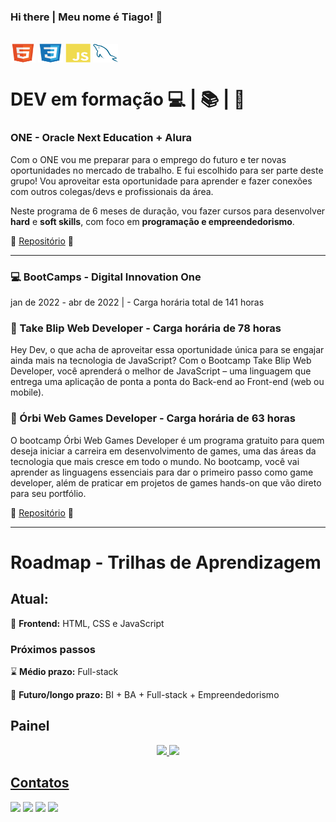 ### Hi there | Meu nome é Tiago! 👋 
<div style="display: inline_block"><br>
  
  <img align="center" alt="SAM-HTML" height="30" width="40" src="https://raw.githubusercontent.com/devicons/devicon/master/icons/html5/html5-original.svg">
  <img align="center" alt="SAM-CSS" height="30" width="40" src="https://raw.githubusercontent.com/devicons/devicon/master/icons/css3/css3-original.svg">
    <img align="center" alt="SAM-Js" height="30" width="40" src="https://raw.githubusercontent.com/devicons/devicon/master/icons/javascript/javascript-plain.svg">
  <img align="center" alt="SAM-SQL" height="30" width="40" src="https://raw.githubusercontent.com/devicons/devicon/master/icons/mysql/mysql-original.svg">
</div>

# DEV em formação :computer: | :books: | :rocket:

### ONE - Oracle Next Education + Alura

Com o ONE vou me preparar para o emprego do futuro e ter novas oportunidades no mercado de trabalho. E fui escolhido para ser parte deste grupo! Vou aproveitar esta oportunidade para aprender e fazer conexões com outros colegas/devs e profissionais da área.

Neste programa de 6 meses de duração, vou fazer cursos para desenvolver **hard** e **soft skills**, com foco em **programação e empreendedorismo**.

:open_file_folder:   [Repositório](https://github.com/stars/TiagoMerc/lists/oracle-alura-dev-em-forma%C3%A7%C3%A3o) :rocket:
______________

### :computer: BootCamps - Digital Innovation One
jan de 2022 - abr de 2022 |  - Carga horária total de 141 horas

### :rocket:  Take Blip Web Developer - Carga horária de 78 horas

Hey Dev, o que acha de aproveitar essa oportunidade única para se engajar ainda mais na tecnologia de JavaScript? Com o Bootcamp Take Blip Web Developer, você aprenderá o melhor de JavaScript – uma linguagem que entrega uma aplicação de ponta a ponta do Back-end ao Front-end (web ou mobile).

### :rocket: Órbi Web Games Developer - Carga horária de 63 horas

O bootcamp Órbi Web Games Developer é um programa gratuito para quem deseja iniciar a carreira em desenvolvimento de games, uma das áreas da tecnologia que mais cresce em todo o mundo. No bootcamp, você vai aprender as linguagens essenciais para dar o primeiro passo como game developer, além de praticar em projetos de games hands-on que vão direto para seu portfólio.

:open_file_folder:   [Repositório](https://github.com/stars/TiagoMerc/lists/digital-innovation-one) :rocket:

________________
#  Roadmap - Trilhas de Aprendizagem
## Atual: 
:round_pushpin:  **Frontend:** HTML, CSS e JavaScript
### Próximos passos 
  :hourglass: **Médio prazo:**
  Full-stack

   :checkered_flag: **Futuro/longo prazo:** 
  BI + BA + Full-stack + Empreendedorismo 

## Painel
  <div align="center">
  <a href="https://github.com/TiagoMerc">
  <img height="180em" src="https://github-readme-stats.vercel.app/api?username=TiagoMerc&show_icons=true&theme=dracula&include_all_commits=true&count_private=true"/>
  <img height="180em" src="https://github-readme-stats.vercel.app/api/top-langs/?username=TiagoMerc&layout=compact&langs_count=7&theme=dracula"/>
</div>
  
   
 ## 
 

## Contatos
  
  <div> 
  <a href="https://instagram.com/tiagomr.7" target="_blanck"><img src="https://img.shields.io/badge/-Instagram-%23E4405F?style=for-the-badge&logo=instagram&logoColor=white" target="_blanck"></a>
    <a href="https://twitter.com/TiagoTMR_7" target="_blanck"><img src="https://img.shields.io/badge/Twitter-1DA1F2?style=for-the-badge&logo=twitter&logoColor=white" target="_blanck"></a>
  <a href = "mailto:tmrrosario9@gmail.com"><img src="https://img.shields.io/badge/-Gmail-%23333?style=for-the-badge&logo=gmail&logoColor=white" target="_blanck"></a>
    <a href="https://www.linkedin.com/in/tiago-merc%C3%AAs-ros%C3%A1rio-b6177b85" target="_blanck"><img src="https://img.shields.io/badge/-LinkedIn-%230077B5?style=for-the-badge&logo=linkedin&logoColor=white" target="_blanck"></a> 
    
</div>
  
<!--
**TiagoMerc/TiagoMerc** is a ✨ _special_ ✨ repository because its `README.md` (this file) appears on your GitHub profile.

Here are some ideas to get you started:

- 🔭 I’m currently working on ...
- 🌱 I’m currently learning ...
- 👯 I’m looking to collaborate on ...
- 🤔 I’m looking for help with ...
- 💬 Ask me about ...
- 📫 How to reach me: ...
- 😄 Pronouns: ...
- ⚡ Fun fact: ...
-->

